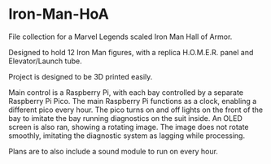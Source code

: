 # Iron-Man-HoA

File collection for a Marvel Legends scaled Iron Man Hall of Armor.

Designed to hold 12 Iron Man figures, with a replica H.O.M.E.R. panel and Elevator/Launch tube.

Project is designed to be 3D printed easily.

Main control is a Raspberry Pi, with each bay controlled by a separate Raspberry Pi Pico.
The main Raspberry Pi functions as a clock, enabling a different pico every hour.
The pico turns on and off lights on the front of the bay to imitate the bay running diagnostics on the suit inside.
An OLED screen is also ran, showing a rotating image.
The image does not rotate smoothly, imitating the diagnostic system as lagging while processing.

Plans are to also include a sound module to run on every hour.
